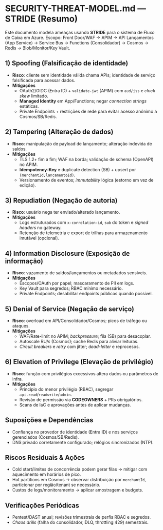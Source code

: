 # SECURITY-THREAT-MODEL.md — STRIDE (Resumo)

Este documento modela ameaças usando **STRIDE** para o sistema de Fluxo de Caixa em Azure.
Escopo: Front Door/WAF → APIM → API Lançamentos (App Service) → Service Bus → Functions (Consolidador) → Cosmos → Redis → Blob/Monitor/Key Vault.

## 1) Spoofing (Falsificação de identidade)
- **Risco**: cliente sem identidade válida chama APIs; identidade de serviço falsificada para acessar dados.
- **Mitigações**
  - OAuth2/OIDC (Entra ID) + `validate-jwt` (APIM) com `aud/iss` e *clock skew* limitado.
  - **Managed Identity** em App/Functions; negar *connection strings* estáticas.
  - Private Endpoints + restrições de rede para evitar acesso anônimo a Cosmos/SB/Redis.

## 2) Tampering (Alteração de dados)
- **Risco**: manipulação de payload de lançamento; alteração indevida de saldos.
- **Mitigações**
  - TLS 1.2+ fim a fim; WAF na borda; validação de schema (OpenAPI) no APIM.
  - **Idempotency-Key** e duplicate detection (SB) + upsert por `(merchantId,lancamentoId)`.
  - Versionamento de eventos; *immutability* lógica (estorno em vez de edição).

## 3) Repudiation (Negação de autoria)
- **Risco**: usuário nega ter enviado/alterado lançamento.
- **Mitigações**
  - Logs estruturados com `x-correlation-id`, `sub` do token e *signed headers* no gateway.
  - Retenção de telemetria e export de trilhas para armazenamento imutável (opcional).

## 4) Information Disclosure (Exposição de informação)
- **Risco**: vazamento de saldos/lançamentos ou metadados sensíveis.
- **Mitigações**
  - Escopos/OAuth por papel; mascaramento de PII em logs.
  - Key Vault para segredos; RBAC mínimo necessário.
  - Private Endpoints; desabilitar endpoints públicos quando possível.

## 5) Denial of Service (Negação de serviço)
- **Risco**: overload em API/Consolidador/Cosmos; picos de tráfego ou ataques.
- **Mitigações**
  - WAF/Rate-limit no APIM; *backpressure*; fila (SB) para desacoplar.
  - Autoscale RU/s (Cosmos); cache Redis para aliviar leituras.
  - *Circuit breakers* e *retry* com jitter; *dead-letter* e reprocesos.

## 6) Elevation of Privilege (Elevação de privilégio)
- **Risco**: função com privilégios excessivos altera dados ou parâmetros de infra.
- **Mitigações**
  - Princípio do menor privilégio (RBAC), segregar `api.read`/`readwrite`/`admin`.
  - Revisão de permissão via **CODEOWNERS** + PRs obrigatórios.
  - Scans de IaC e aprovações antes de aplicar mudanças.

## Suposições e Dependências
- Confiança no provedor de identidade (Entra ID) e nos serviços gerenciados (Cosmos/SB/Redis).
- DNS privado corretamente configurado; relógios sincronizados (NTP).

## Riscos Residuais & Ações
- Cold start/limites de concorrência podem gerar filas → mitigar com aquecimento em horários de pico.
- Hot partitions em Cosmos → observar distribuição por `merchantId`, particionar por região/tenant se necessário.
- Custos de logs/monitoramento → aplicar amostragem e budgets.

## Verificações Periódicas
- Pentest/DAST anual; revisões trimestrais de perfis RBAC e segredos.
- *Chaos drills* (falha do consolidador, DLQ, throttling 429) semestrais.
